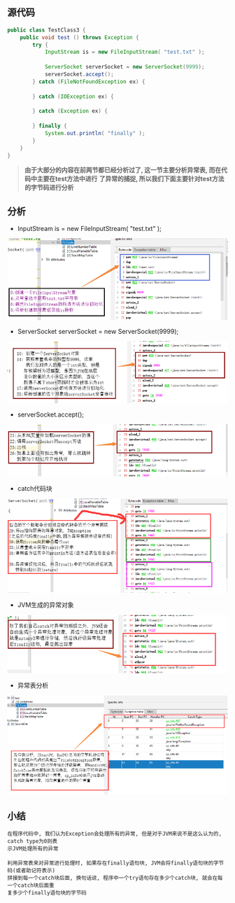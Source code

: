 
## 源代码
```java
public class TestClass3 {
	public void test () throws Exception {
		try {
			InputStream is = new FileInputStream( "test.txt" );

			ServerSocket serverSocket = new ServerSocket(9999);
			serverSocket.accept();
		} catch (FileNotFoundException ex) {

		} catch (IOException ex) {

		} catch (Exception ex) {

		} finally {
			System.out.println( "finally" );
		}
	}
}
```

> **由于大部分的内容在前两节都已经分析过了, 这一节主要分析异常表, 而在代码中主要在test方法中进行**
> **了异常的捕捉, 所以我们下面主要针对test方法的字节码进行分析**

## 分析

- InputStream is = new FileInputStream( "test.txt" );

<img src="photos/018_字节码文件分析_异常表.png" />

- ServerSocket serverSocket = new ServerSocket(9999);

<img src="photos/019_字节码文件分析_异常表.png" />

- serverSocket.accept();

<img src="photos/020_字节码文件分析_异常表.png" />

- catch代码块

<img src="photos/021_字节码文件分析_异常表.png" />

- JVM生成的异常对象

<img src="photos/022_字节码文件分析_异常表.png" />

- 异常表分析

<img src="photos/023_字节码文件分析_异常表.png" />

## 小结
```
在程序代码中, 我们认为Exception会处理所有的异常, 但是对于JVM来说不是这么认为的, catch type为0则表
示JVM处理所有的异常

利用异常表来对异常进行处理时, 如果存在finally语句块, JVM会将finally语句块的字节码(或者助记符表示)
拼接到每一个catch块后面, 换句话说, 程序中一个try语句存在多少个catch块, 就会在每一个catch块后面重
复多少个finally语句块的字节码 
```

